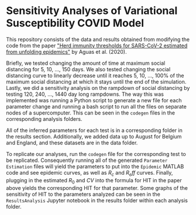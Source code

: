 # Sensitivity Analyses of Variational Susceptibility COVID Model

This repository consists of the data and results obtained from modifying the code from the paper ["Herd immunity thresholds for SARS-CoV-2 estimated from unfolding epidemics"](https://www.medrxiv.org/content/10.1101/2020.07.23.20160762v2.full.pdf) by Aguas et al. (2020).
 
Briefly, we tested changing the amount of time at maximum social distancing for 5, 10, ..., 150 days. We also tested changing the social distancing curve to linearly decrease until it reaches 5, 10, ..., 100% of the maximum social distancing at which it stays until the end of the simulation. Lastly, we did a sensitivity analysis on the rampdown of social distancing by testing 120, 240, ..., 1440 day long rampdowns. The way this was implemented was running a Python script to generate a new file for each parameter change and running a bash script to run all the files on separate nodes of a supercomputer. This can be seen in the `codegen` files in the corresponding analysis folders.

All of the inferred parameters for each test is in a corresponding folder in the results section. Additionally, we added data up to August for Belgium and England, and these datasets are in the data folder.

To replicate our analyses, run the `codegen` file for the corresponding test to be replicated. Consequently running all of the generated `Parameter Estimation` files will yield the parameters to put into the `Epidemic` MATLAB code and see epidemic curves, as well as $R_c$ and $R_eff$ curves. Finally, plugging in the estimated $R_0$ and $CV$ into the formula for HIT in the paper above yields the corresponding HIT for that parameter. Some graphs of the sensitivity of HIT to the parameters analyzed can be seen in the `ResultsAnalysis` Jupyter notebook in the results folder within each analysis folder.
